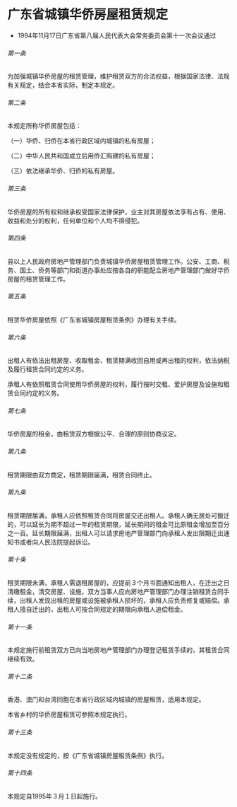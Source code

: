 # 广东省城镇华侨房屋租赁规定

- 1994年11月17日广东省第八届人民代表大会常务委员会第十一次会议通过

<!-- INFO END -->

###### 第一条

为加强城镇华侨房屋的租赁管理，维护租赁双方的合法权益，根据国家法律、法规有关规定，结合本省实际，制定本规定。

###### 第二条

本规定所称华侨房屋包括：

（一）华侨、归侨在本省行政区域内城镇的私有房屋；

（二）中华人民共和国成立后用侨汇购建的私有房屋；

（三）依法继承华侨、归侨的私有房屋。

###### 第三条

华侨房屋的所有权和继承权受国家法律保护，业主对其房屋依法享有占有、使用、收益和处分的权利，任何单位和个人均不得侵犯。

###### 第四条

县以上人民政府房地产管理部门负责城镇华侨房屋租赁管理工作。公安、工商、税务、国土、侨务等部门和街道办事处应按各自的职能配合房地产管理部门做好华侨房屋的租赁管理工作。

###### 第五条

租赁华侨房屋依照《广东省城镇房屋租赁条例》办理有关手续。

###### 第六条

出租人有依法出租房屋、收取租金、租赁期满收回自用或再出租的权利，依法纳税及履行租赁合同约定的义务。

承租人有依照租赁合同使用华侨房屋的权利，履行按时交租、爱护房屋及设施和租赁合同约定的义务。

###### 第七条

华侨房屋的租金，由租赁双方根据公平、合理的原则协商议定。

###### 第八条

租赁期限由双方商定，租赁期限届满，租赁合同终止。

###### 第九条

租赁期限届满，承租人应依照租赁合同将房屋交还出租人。承租人确无居处可搬迁的，可以延长为期不超过一年的租赁期限，延长期间的租金可比原租金增加至百分之一百。延长期限届满，出租人可以请求房地产管理部门向承租人发出限期迁出通知书或者向人民法院提起诉讼。

###### 第十条

租赁期限未满，承租人需退租房屋的，应提前３个月书面通知出租人，在迁出之日清缴租金，清交房屋、设施，双方当事人应向房地产管理部门办理注销租赁合同手续，出租人发现出租的房屋或设施被承租人损坏的，承租人应负责修复或赔偿。承租人擅自迁出的，出租人可按合同规定的期限向承租人追偿租金。

###### 第十一条

本规定施行前租赁双方已向当地房地产管理部门办理登记租赁手续的，其租赁合同继续有效。

###### 第十二条

香港、澳门和台湾同胞在本省行政区域内城镇的房屋租赁，适用本规定。

本省乡村的华侨房屋租赁可参照本规定执行。

###### 第十三条

本规定没有规定的，按《广东省城镇房屋租赁条例》执行。

###### 第十四条

本规定自1995年３月１日起施行。
